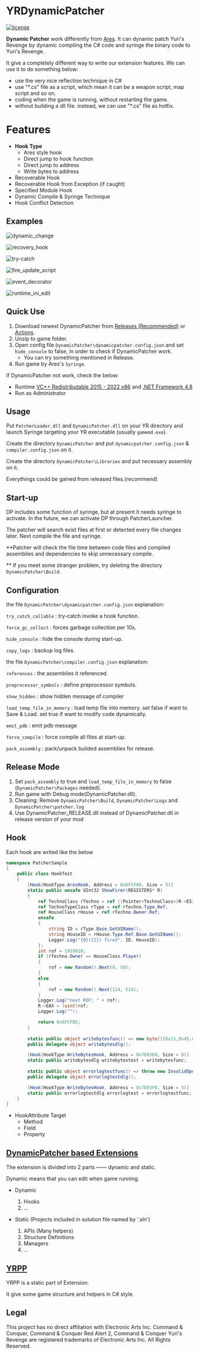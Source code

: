 
# YRDynamicPatcher

[![license](https://www.gnu.org/graphics/gplv3-or-later.png)](https://www.gnu.org/licenses/gpl-3.0.en.html)

**Dynamic Patcher** work differently from [Ares](https://github.com/Ares-Developers/Ares). It can dynamic patch Yuri's Revenge by dynamic compiling the C# code and syringe the binary code to Yuri's Revenge.

It give a completely different way to write our extension features.
We can use it to do something below:
- use the very nice reflection technique in C#
- use "\*.cs" file as a script, which mean it can be a weapon script, map script and so on.
- coding when the game is running, without restarting the game.
- without building a dll file. instead, we can use "\*.cs" file as hotfix.

**Features**
============
- **Hook Type**
  - Ares style hook
  - Direct jump to hook function
  - Direct jump to address
  - Write bytes to address
- Recoverable Hook
- Recoverable Hook from Exception (if caught)
- Specified Module Hook
- Dynamic Compile & Syringe Technique
- Hook Conflict Detection


Examples
--------

![dynamic_change](https://github.com/Xkein/Images/blob/master/DynamicPatcher/dynamic_change.gif?raw=true)

![recovery_hook](https://github.com/Xkein/Images/blob/master/DynamicPatcher/recovery_hook.gif?raw=true)

![try-catch](https://github.com/Xkein/Images/blob/master/DynamicPatcher/try-catch.gif?raw=true)

![fire_update_script](https://github.com/Xkein/Images/blob/master/DynamicPatcher/fire_update_script.gif?raw=true)

![event_decorator](https://github.com/Xkein/Images/blob/master/DynamicPatcher/event_decorator.gif?raw=true)

![runtime_ini_edit](https://github.com/Xkein/Images/blob/master/DynamicPatcher/runtime_ini_edit.gif?raw=true)

Quick Use
--------
1. Download newest DynamicPatcher from [Releases (Recommended)](https://github.com/Xkein/YRDynamicPatcher/releases) or [Actions](https://github.com/Xkein/YRDynamicPatcher/actions).
2. Unzip to game folder.
3. Open config file `DynamicPatcher\dynamicpatcher.config.json` and set `hide_console` to false, in order to check if DynamicPatcher work.
   - You can try something mentioned in Release.
4. Run game by Ares's `Syringe`.

If DynamicPatcher not work, check the below:
- Runtime [VC++ Redistributable 2015 - 2022 x86](https://aka.ms/vs/17/release/VC_redist.x86.exe) and [.NET Framework 4.8](https://dotnet.microsoft.com/download/dotnet-framework/net48)
- Run as Administrator

Usage
--------
Put `PatcherLoader.dll` and `DynamicPatcher.dll` on your YR directory and launch Syringe targeting your YR executable (usually `gamemd.exe`).

Create the directory `DynamicPatcher` and put `dynamicpatcher.config.json` & `compiler.config.json` on it.

Create the directory `DynamicPatcher\Libraries` and put necessary assembly on it.

Everythings could be gained from released files.(recommend)

Start-up
--------
DP includes some function of syringe, but at present it needs syringe to activate. In the future, we can activate DP through PatcherLauncher.

The patcher will search exist files at first or detected every file changes later. Next compile the file and syringe.

**Patcher will check the file time between code files and compiled assemblies and dependencies to skip unnecessary compile.

** If you meet some stranger problem, try deleting the directory `DynamicPatcher\Build`.

Configuration
--------
the file `DynamicPatcher\dynamicpatcher.config.json` explanation:

`try_catch_callable` : try-catch invoke a hook function.

`force_gc_collect` : forces garbage collection per 10s.

`hide_console` : hide the console during start-up.

`copy_logs` : backup log files.


the file `DynamicPatcher\compiler.config.json` explanation:

`references` : the assemblies it referenced.

`preprocessor_symbols` : define preprocessor symbols.

`show_hidden` : show hidden message of compiler

`load_temp_file_in_memory` : load temp file into memory. set false if want to Save & Load. set true if want to modify code dynamically.

`emit_pdb` : emit pdb message

`force_compile` : force compile all files at start-up.

`pack_assembly` : pack/unpack builded assemblies for release.


Release Mode
--------
1. Set `pack_assembly` to true and `load_temp_file_in_memory` to false (`DynamicPatcher\Packages` needed).
2. Run game with Debug mode(DynamicPatcher.dll).
3. Cleaning: Remove `DynamicPatcher\Build`, `DynamicPatcher\Logs` and `DynamicPatcher\patcher.log`
4. Use DynamicPatcher_RELEASE.dll instead of DynamicPatcher.dll in release version of your mod


Hook
--------
Each hook are writed like the below

``` csharp
namespace PatcherSample
{
    public class HookTest
    {
        [Hook(HookType.AresHook, Address = 0x6FCFA0, Size = 5)]
        static public unsafe UInt32 ShowFirer(REGISTERS* R)
        {
            ref TechnoClass rTechno = ref ((Pointer<TechnoClass>)R->ESI).Ref;
            ref TechnoTypeClass rType = ref rTechno.Type.Ref;
            ref HouseClass rHouse = ref rTechno.Owner.Ref;
            unsafe
            {
                string ID = rType.Base.GetUIName();
                string HouseID = rHouse.Type.Ref.Base.GetUIName();
                Logger.Log("{0}({1}) fired", ID, HouseID);
            };
            int rof = 1919810;
            if (rTechno.Owner == HouseClass.Player)
            {
                rof = new Random().Next(0, 50);
            }
            else
            {
                rof = new Random().Next(114, 514);
            }
            Logger.Log("next ROF: " + rof);
            R->EAX = (uint)rof;
            Logger.Log("");

            return 0x6FCFBE;
        }
        
        static public object writebytesfunc() => new byte[]{0x11,0x45,0x14,0x19,0x19,0x81};
		public delegate object writebytesdlg();

        [Hook(HookType.WriteBytesHook, Address = 0x7E03E0, Size = 8)]
        static public writebytesdlg writebytestest = writebytesfunc;
        
        static public object errorlogtestfunc() => throw new InvalidOperationException("you can't call this function.");
		public delegate object errorlogtestdlg();

        [Hook(HookType.WriteBytesHook, Address = 0x7E03F0, Size = 5)]
        static public errorlogtestdlg errorlogtest = errorlogtestfunc;
    }
}
```
- HookAttribute Target
  - Method
  - Field
  - Property

[DynamicPatcher based Extensions](https://github.com/Xkein/DPExtension-Dionysus)
--------
The extension is divided into 2 parts —— dynamic and static.

Dynamic means that you can edit when game running.

- Dynamic
  1. Hooks
  2. ...
   
- Static (Projects included in solution file named by '.sln')
  1. APIs (Many helpers)
  2. Structure Definitions
  3. Managers
  4. ...

[YRPP](https://github.com/Xkein/PatcherYRpp)
--------
YRPP is a static part of Extension.

It give some game structure and helpers in C# style.

Legal
-----
This project has no direct affiliation with Electronic Arts Inc. Command & Conquer, Command & Conquer Red Alert 2, Command & Conquer Yuri's Revenge are registered trademarks of Electronic Arts Inc. All Rights Reserved.
